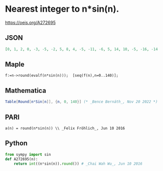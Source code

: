 # Nearest integer to n\*sin\(n\)\.
https://oeis.org/A272695
## JSON
```JSON
[0, 1, 2, 0, -3, -5, -2, 5, 8, 4, -5, -11, -6, 5, 14, 10, -5, -16, -14, 3, 18, 18, 0, -19, -22, -3, 20, 26, 8, -19, -30, -13, 18, 33, 18, -15, -36, -24, 11, 38, 30, -7, -38, -36, 1, 38, 41, 6, -37, -47, -13, 34, 51, 21, -30, -55, -29, 25, 58, 38, -18, -59, -46, 11, 59, 54, -2, -57, -61, -8, 54, 68, 18]
```
## Maple
```Maple
f:=n->round(evalf(n*sin(n)));  [seq(f(n),n=0..140)];
```
## Mathematica
```Mathematica
Table[Round[n*Sin[n]], {n, 0, 140}] (* _Bence Bernáth_, Nov 20 2022 *)
```
## PARI
```PARI
a(n) = round(n*sin(n)) \\ _Felix Fröhlich_, Jun 10 2016
```
## Python
```Python
from sympy import sin
def A272695(n):
    return int((n*sin(n)).round()) # _Chai Wah Wu_, Jun 10 2016
```
